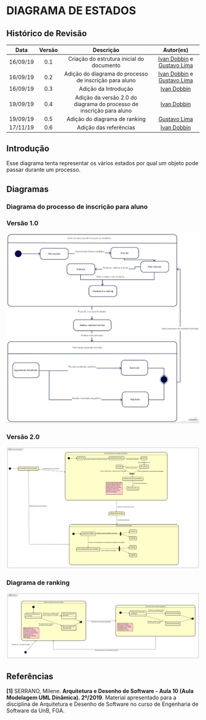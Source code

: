 # DIAGRAMA DE ESTADOS

## Histórico de Revisão
| Data | Versão | Descrição | Autor(es) |
| :--: | :----: | :-------: | :-------: |
| 16/09/19 | 0.1 | Criação do estrutura inicial do documento | [Ivan Dobbin]((https://github.com/darmsDD)) e [Gustavo Lima](https://github.com/gustavolima00) |
| 16/09/19 | 0.2 | Adição do diagrama do processo de inscrição para aluno| [Ivan Dobbin]((https://github.com/darmsDD)) e [Gustavo Lima](https://github.com/gustavolima00) |
| 16/09/19 | 0.3 | Adição da Introdução | [Ivan Dobbin]((https://github.com/darmsDD)) |
| 19/09/19 | 0.4 | Adição da versão 2.0 do diagrama do processo de inscrição para aluno | [Ivan Dobbin]((https://github.com/darmsDD)) |
| 19/09/19 | 0.5 | Adição do diagrama de ranking | [Gustavo Lima](https://github.com/gustavolima00) |
|17/11/19| 0.6| Adição das referências|[Ivan Dobbin]((https://github.com/darmsDD))|


## Introdução
Esse diagrama tenta representar os vários estados por qual um objeto pode passar durante um processo.
## Diagramas

### Diagrama do processo de inscrição para aluno

### Versão 1.0

![Diagrama de Estados](assets/img/diagrama_estados/aluno_v1.jpg)


### Versão 2.0

![Diagrama de Estados](assets/img/diagrama_estados/aluno_v2.jpg)


### Diagrama de ranking

![Diagrama de ranking](assets/img/diagrama_estados/ranking_v1.jpg)

## Referências

**[1]** SERRANO, Milene. **Arquitetura e Desenho de Software - Aula 10 (Aula Modelagem UML Dinâmica). 2º/2019**. Material apresentado para a disciplina de Arquitetura e Desenho de Software no curso de Engenharia de Software da UnB, FGA.